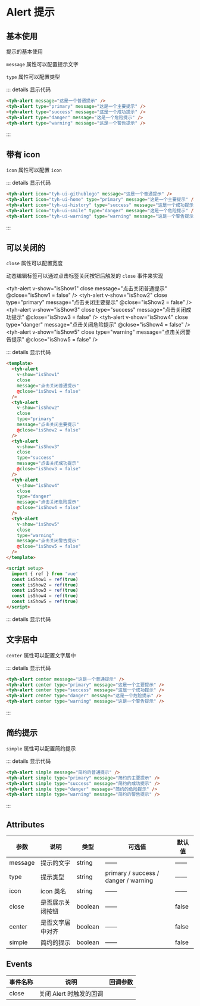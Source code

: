 # Alert 提示

## 基本使用

提示的基本使用

`message` 属性可以配置提示文字

`type` 属性可以配置类型

<tyh-alert message="这是一个普通提示" />
<tyh-alert type="primary" message="这是一个主要提示" />
<tyh-alert type="success" message="这是一个成功提示" />
<tyh-alert type="danger" message="这是一个危险提示" />
<tyh-alert type="warning" message="这是一个警告提示" />

::: details 显示代码

```html
<tyh-alert message="这是一个普通提示" />
<tyh-alert type="primary" message="这是一个主要提示" />
<tyh-alert type="success" message="这是一个成功提示" />
<tyh-alert type="danger" message="这是一个危险提示" />
<tyh-alert type="warning" message="这是一个警告提示" />
```

:::

## 带有 icon

`icon` 属性可以配置 `icon`

<tyh-alert icon="tyh-ui-githublogo" message="这是一个普通提示" />
<tyh-alert icon="tyh-ui-home" type="primary" message="这是一个主要提示" />
<tyh-alert icon="tyh-ui-history" type="success" message="这是一个成功提示" />
<tyh-alert icon="tyh-ui-smile" type="danger" message="这是一个危险提示" />
<tyh-alert icon="tyh-ui-warning" type="warning" message="这是一个警告提示" />

::: details 显示代码

```html
<tyh-alert icon="tyh-ui-githublogo" message="这是一个普通提示" />
<tyh-alert icon="tyh-ui-home" type="primary" message="这是一个主要提示" />
<tyh-alert icon="tyh-ui-history" type="success" message="这是一个成功提示" />
<tyh-alert icon="tyh-ui-smile" type="danger" message="这是一个危险提示" />
<tyh-alert icon="tyh-ui-warning" type="warning" message="这是一个警告提示" />
```

:::

## 可以关闭的

`close` 属性可以配置宽度

动态编辑标签可以通过点击标签关闭按钮后触发的 `close` 事件来实现

<tyh-alert v-show="isShow1" close message="点击关闭普通提示" @close="isShow1 = false" />
<tyh-alert v-show="isShow2" close type="primary" message="点击关闭主要提示" @close="isShow2 = false" />
<tyh-alert v-show="isShow3" close type="success" message="点击关闭成功提示" @close="isShow3 = false" />
<tyh-alert v-show="isShow4" close type="danger" message="点击关闭危险提示" @close="isShow4 = false" />
<tyh-alert v-show="isShow5" close type="warning" message="点击关闭警告提示" @close="isShow5 = false" />

::: details 显示代码

```html
<template>
  <tyh-alert
    v-show="isShow1"
    close
    message="点击关闭普通提示"
    @close="isShow1 = false"
  />
  <tyh-alert
    v-show="isShow2"
    close
    type="primary"
    message="点击关闭主要提示"
    @close="isShow2 = false"
  />
  <tyh-alert
    v-show="isShow3"
    close
    type="success"
    message="点击关闭成功提示"
    @close="isShow3 = false"
  />
  <tyh-alert
    v-show="isShow4"
    close
    type="danger"
    message="点击关闭危险提示"
    @close="isShow4 = false"
  />
  <tyh-alert
    v-show="isShow5"
    close
    type="warning"
    message="点击关闭警告提示"
    @close="isShow5 = false"
  />
</template>

<script setup>
  import { ref } from 'vue'
  const isShow1 = ref(true)
  const isShow2 = ref(true)
  const isShow3 = ref(true)
  const isShow4 = ref(true)
  const isShow5 = ref(true)
</script>
```

::: details 显示代码

## 文字居中

`center` 属性可以配置文字居中

<tyh-alert center message="这是一个普通提示" />
<tyh-alert center type="primary" message="这是一个主要提示" />
<tyh-alert center type="success" message="这是一个成功提示" />
<tyh-alert center type="danger" message="这是一个危险提示" />
<tyh-alert center type="warning" message="这是一个警告提示" />

::: details 显示代码

```html
<tyh-alert center message="这是一个普通提示" />
<tyh-alert center type="primary" message="这是一个主要提示" />
<tyh-alert center type="success" message="这是一个成功提示" />
<tyh-alert center type="danger" message="这是一个危险提示" />
<tyh-alert center type="warning" message="这是一个警告提示" />
```

:::

## 简约提示

`simple` 属性可以配置简约提示

<tyh-alert simple message="简约的普通提示" />
<tyh-alert simple type="primary" message="简约的主要提示" />
<tyh-alert simple type="success" message="简约的成功提示" />
<tyh-alert simple type="danger" message="简约的危险提示" />
<tyh-alert simple type="warning" message="简约的警告提示" />

::: details 显示代码

```html
<tyh-alert simple message="简约的普通提示" />
<tyh-alert simple type="primary" message="简约的主要提示" />
<tyh-alert simple type="success" message="简约的成功提示" />
<tyh-alert simple type="danger" message="简约的危险提示" />
<tyh-alert simple type="warning" message="简约的警告提示" />
```

:::

## Attributes

| 参数    | 说明             | 类型    | 可选值                               | 默认值 |
| ------- | ---------------- | ------- | ------------------------------------ | ------ |
| message | 提示的文字       | string  | ——                                   | ——     |
| type    | 提示类型         | string  | primary / success / danger / warning | ——     |
| icon    | icon 类名        | string  | ——                                   | ——     |
| close   | 是否展示关闭按钮 | boolean | ——                                   | false  |
| center  | 是否文字居中对齐 | boolean | ——                                   | false  |
| simple  | 简约的提示       | boolean | ——                                   | false  |

## Events

| 事件名称 | 说明                    | 回调参数 |
| -------- | ----------------------- | -------- |
| close    | 关闭 Alert 时触发的回调 |          |

<script setup>
  import { ref } from 'vue'
  const isShow1 = ref(true)
  const isShow2 = ref(true)
  const isShow3 = ref(true)
  const isShow4 = ref(true)
  const isShow5 = ref(true)
</script>

<style scoped>
.tyh-alert {
  margin: 5px;
}
</style>
